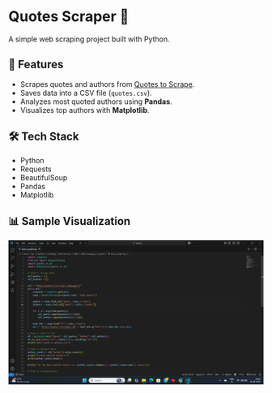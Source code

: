 # Quotes Scraper 📜

A simple web scraping project built with Python.

## 🚀 Features
- Scrapes quotes and authors from [Quotes to Scrape](http://quotes.toscrape.com).
- Saves data into a CSV file (`quotes.csv`).
- Analyzes most quoted authors using **Pandas**.
- Visualizes top authors with **Matplotlib**.

## 🛠️ Tech Stack
- Python
- Requests
- BeautifulSoup
- Pandas
- Matplotlib

## 📊 Sample Visualization
![Top Authors Chart](https://github.com/abi26-abinaya/Web-Scraping-Quotes-/blob/main/Screenshot_1.png?raw=true)

